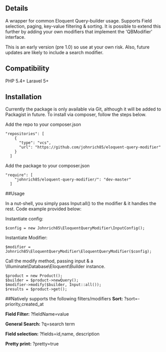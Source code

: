 ## Details
A wrapper for common Eloquent Query-builder usage. Supports Field selection, paging, key-value filtering & sorting. It is possible
to extend this further by adding your own modifiers that implement the 'QBModifier' interface.

This is an early version (pre 1.0) so use at your own risk. Also, future updates are likely to include a search modifier.

## Compatibility
PHP          5.4+
Laravel      5+

## Installation
Currently the package is only available via Git, although it will be added to Packagist in future. To install via composer, follow
the steps below.

Add the repo to your composer.json
```
"repositories": [
    {
      "type": "vcs",
      "url": "https://github.com/johnrich85/eloquent-query-modifier"
    }
  ]
```

Add the package to your composer.json
```
"require": [
    "johnrich85/eloquent-query-modifier/": "dev-master"
  ]
```

##Usage

In a nut-shell, you simply pass Input:all() to the modifier & it handles the rest. Code example provided below:

Instantiate config:
```
$config = new Johnrich85\EloquentQueryModifier\InputConfig();
```

Instantiate Modifier:
```
$modifier = Johnrich85\EloquentQueryModifier\EloquentQueryModifier($config);
```

Call the modify method, passing input & a \Illuminate\Database\Eloquent\Builder instance.
```
$product = new Product();
$builder = $product->newQuery();
$modifier->modify($builder, Input::all());
$results = $product->get();
```

##Natively supports the following filters/modifiers
**Sort:** ?sort=-priority,created_at

**Field Filter:** ?fieldName=value

**General Search:** ?q=search term

**Field selection:** ?fields=id,name, description

**Pretty print:** ?pretty=true

